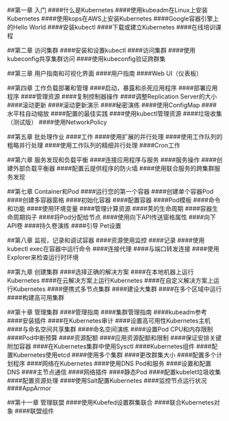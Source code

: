 ##第一章 入门
####什么是Kubernetes
####使用kubeadm在Linux上安装Kubernetes
####使用kops在AWS上安装Kubernetes
####Google容器引擎上的Hello World
####安装kubectl
####下载或建立Kubernetes
####在线培训课程

##第二章 访问集群
####安装和设置kubectl
####访问集群
####使用kubeconfig共享集群访问
####使用kubeconfig验证跨群集


##第三章 用户指南和可视化界面
####用户指南
####Web UI（仪表板）


##第四章 工作负载部署和管理
####启动，暴露和杀死应用程序
####部署应用程序
####管理资源
####复制控制器操作
####调整Replication Server的大小
####滚动更新
####滚动更新演示
####秘密演练
####使用ConfigMap
####水平柱自动缩放
####配置的最佳实践
####使用kubectl管理资源
####垃圾收集（测试版）
####使用NetworkPolicy


##第五章 批处理作业
####工作
####使用扩展的并行处理
####使用工作队列的粗略并行处理
####使用工作队列的精细并行处理
####Cron工作


##第六章 服务发现和负载平衡
####连接应用程序与服务
####服务操作
####创建外部负载平衡器
####配置云提供程序的防火墙
####使用联合服务的跨集群服务发现


##第七章 Container和Pod
####运行您的第一个容器
####创建单个容器Pod
####创建多容器窗格
####初始化容器
####配置容器
####Pod模板
####命令和功能
####使用环境变量
####管理计算资源
####荚的生命周期
####容器生命周期钩子
####将Pod分配给节点
####使用向下API传送窗格属性
####向下API卷
####持久卷演练
####引导 Pet设置

##第八章 监视，记录和调试容器
####资源使用监控
####记录
####使用kubectl exec在容器中运行命令
####连接代理
####与端口转发连接
####使用Explorer来检查运行时环境

##第九章 创建集群
####选择正确的解决方案
####在本地机器上运行Kubernetes
####在云解决方案上运行Kubernetes
####在自定义解决方案上运行Kubernetes
####便携式多节点集群
####建设大集群
####在多个区域中运行
####构建高可用集群


##第十章 管理集群
####管理指南
####集群管理指南
####kubeadm参考
####安装插件
####在Kubernetes审计
####设置高可用性Kubernetes主机
####与命名空间共享集群
####命名空间演练
####设置Pod CPU和内存限制
####Pod中断预算
####资源配额
####应用资源配额和限制
####保证安排关键附加容器
####在Kubernetes集群中使用Sysctl
####Kubernetes组件
####配置Kubernetes使用etcd
####使用多个集群
####更改群集大小
####配置多个计划程序
####网络在Kubernetes
####使用DNS Pod和服务
####设置和配置DNS
####主节点通信
####网络插件
####静态Pod
####配置kubelet垃圾收集
####配置资源处理
####使用Salt配置Kubernetes
####监控节点运行状况
####AppArmor


##第十一章 管理联盟
####使用Kubefed设置群集联合
####联合Kubernetes对象
####联盟组件
